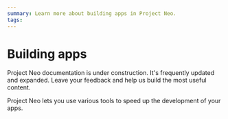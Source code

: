 ```yaml
---
summary: Learn more about building apps in Project Neo.  
tags:
---
```


# Building apps

<div class="info" markdown="1">

Project Neo documentation is under construction. It's frequently updated and expanded. Leave your feedback and help us build the most useful content.

</div>

Project Neo lets you use various tools to speed up the development of your apps.